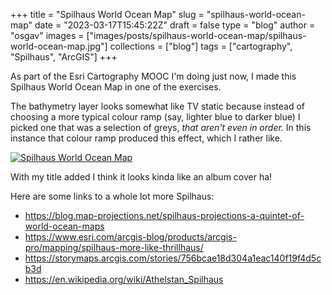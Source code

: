 
+++
title = "Spilhaus World Ocean Map"
slug = "spilhaus-world-ocean-map"
date = "2023-03-17T15:45:22Z"
draft = false
type = "blog"
author = "osgav"
images = ["images/posts/spilhaus-world-ocean-map/spilhaus-world-ocean-map.jpg"]
collections = ["blog"]
tags = ["cartography", "Spilhaus", "ArcGIS"]
+++

As part of the Esri Cartography MOOC I'm doing just now, I made this Spilhaus World Ocean Map in one of the exercises. 

<!--more-->

The bathymetry layer looks somewhat like TV static because instead of choosing a more typical colour ramp (say, lighter blue to darker blue) I picked one that was a selection of greys, *that aren't even in order.* In this instance that colour ramp produced this effect, which I rather like. 

[![Spilhaus World Ocean Map](/images/posts/spilhaus-world-ocean-map/spilhaus-world-ocean-map.jpg)](/images/posts/spilhaus-world-ocean-map/spilhaus-world-ocean-map.jpg)

With my title added I think it looks kinda like an album cover ha!

Here are some links to a whole lot more Spilhaus:

- https://blog.map-projections.net/spilhaus-projections-a-quintet-of-world-ocean-maps
- https://www.esri.com/arcgis-blog/products/arcgis-pro/mapping/spilhaus-more-like-thrillhaus/
- https://storymaps.arcgis.com/stories/756bcae18d304a1eac140f19f4d5cb3d
- https://en.wikipedia.org/wiki/Athelstan_Spilhaus
